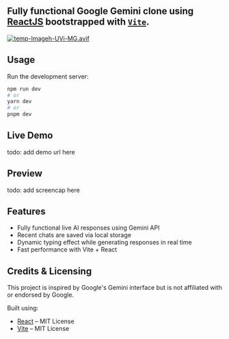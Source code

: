 ## Fully functional Google Gemini clone using [ReactJS](https://nextjs.org/) bootstrapped with [`Vite`](https://vite.dev).
[![temp-Imageh-UVi-MG.avif](https://i.postimg.cc/6q28CMgb/temp-Imageh-UVi-MG.avif)](https://postimg.cc/4HG4gQJp)

## Usage

Run the development server:

```bash
npm run dev
# or
yarn dev
# or
pnpm dev
```

## Live Demo

todo: add demo url here

## Preview

todo: add screencap here

## Features
* Fully functional live AI responses using Gemini API
* Recent chats are saved via local storage
* Dynamic typing effect while generating responses in real time
* Fast performance with Vite + React


## Credits & Licensing

This project is inspired by Google's Gemini interface but is not affiliated with or endorsed by Google.

Built using:
- [React](https://react.dev/) – MIT License
- [Vite](https://vitejs.dev/) – MIT License
